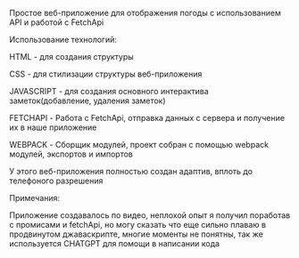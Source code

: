Простое веб-приложение для отображения погоды с использованием API и работой с FetchApi 

Использование технологий:

HTML - для создания структуры

CSS - для стилизации структуры веб-приложения

JAVASCRIPT - для создания основного интерактива заметок(добавление, удаления заметок)

FETCHAPI - Работа с FetchApi, отправка данных с сервера и получение их в наше приложение

WEBPACK - Сборщик модулей, проект собран с помощью webpack модулей, экспортов и импортов

У этого веб-приложения полностью создан адаптив, вплоть до телефоного разрешения

Примечания:

Приложение создавалось по видео, неплохой опыт я получил поработав с промисами и fetchApi, но могу сказать что еще сильно плаваю в продвинутом джаваскрипте, многие моменты не понятны, так же используется CHATGPT для помощи в написании кода
